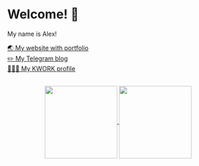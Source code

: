 # Welcome! 👋

My name is Alex!

[🌏 My website with portfolio](http://alexoblomov.ru) </br>
[✏️ My Telegram blog](https://t.me/alexeywrites) </br>
[👨🏻‍💻 My KWORK profile](https://kwork.ru/user/alexoblomov) </br></br>

<p align="center">
  <a href="https://github.com/schepach?tab=repositories">
    <img
      align="center"
      height="165"
      src="https://github-readme-stats-git-masterrstaa-rickstaa.vercel.app/api/top-langs/?username=schepach&layout=compact&theme=graywhite"
    />
  </a>
  <a href="https://github.com/schepach?tab=repositories">
    <img
      align="center"
      height="165"
      src="https://github-readme-stats-git-masterrstaa-rickstaa.vercel.app/api?username=schepach&count_private=true&show_icons=true&theme=graywhite"
    />
  </a>
</p>
